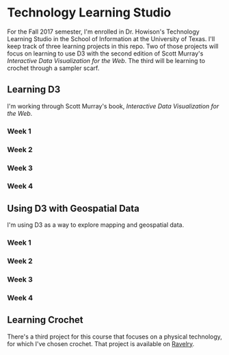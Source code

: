 # Technology Learning Studio
For the Fall 2017 semester, I'm enrolled in Dr. Howison's Technology Learning Studio in the School of Information at the University of Texas. I'll keep track of three learning projects in this repo. Two of those projects will focus on learning to use D3 with the second edition of Scott Murray's *Interactive Data Visualization for the Web*. The third will be learning to crochet through a sampler scarf.

## Learning D3
I'm working through Scott Murray's book, *Interactive Data Visualization for the Web*.

### Week 1

### Week 2

### Week 3

### Week 4

## Using D3 with Geospatial Data
I'm using D3 as a way to explore mapping and geospatial data.

### Week 1

### Week 2

### Week 3

### Week 4

## Learning Crochet
There's a third project for this course that focuses on a physical technology, for which I've chosen crochet. That project is available on [Ravelry](http://www.ravelry.com/projects/allyro/wonderland-sampler-scarf).
